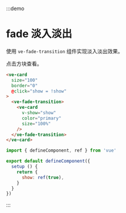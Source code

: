 :::demo

# fade 淡入淡出

使用 `ve-fade-transition` 组件实现淡入淡出效果。

点击方块查看。

```html
<ve-card
  size="100"
  border="0"
  @click="show = !show"
>
  <ve-fade-transition>
    <ve-card
      v-show="show"
      color="primary"
      size="100%"
    />
  </ve-fade-transition>
</ve-card>
```

```js
import { defineComponent, ref } from 'vue'

export default defineComponent({
  setup () {
    return {
      show: ref(true),
    }
  }
})
```

:::